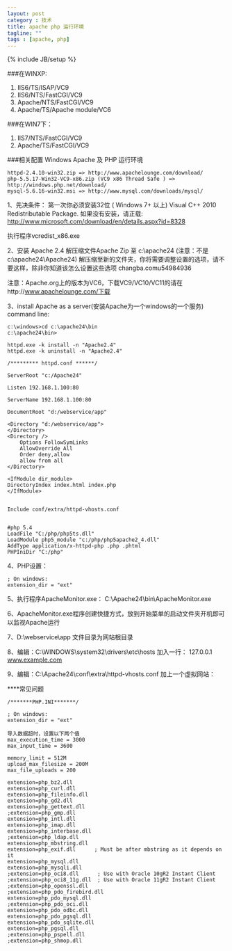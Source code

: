 ```yaml
---
layout: post
category : 技术
title: apache php 运行环境
tagline: ""
tags : [apache, php]
---
```

{% include JB/setup %}


###在WINXP:
1. IIS6/TS/ISAP/VC9
2. IIS6/NTS/FastCGI/VC9
3. Apache/NTS/FastCGI/VC9
4. Apache/TS/Apache module/VC6

###在WIN7下：
1. IIS7/NTS/FastCGI/VC9
2. Apache/TS/FastCGI/VC9



###相关配置
Windows Apache 及 PHP 运行环境

	httpd-2.4.10-win32.zip => http://www.apachelounge.com/download/
	php-5.5.17-Win32-VC9-x86.zip (VC9 x86 Thread Safe ) => http://windows.php.net/download/
	mysql-5.6.16-win32.msi => http://www.mysql.com/downloads/mysql/


1、先决条件：
第一次你必须安装32位 ( Windows 7+ 以上)  Visual C++ 2010 Redistributable Package.
如果没有安装，请正载: http://www.microsoft.com/download/en/details.aspx?id=8328

执行程序vcredist_x86.exe


2、安装 Apache 2.4 
解压缩文件Apache Zip 至 c:\apache24 (注意：不是c:\apache24\Apache24)
解压缩至新的文件夹，你将需要调整设置的选项，请不要这样，除非你知道该怎么设置这些选项 changba.comu54984936


注意：Apache.org上的版本为VC6，下载VC9/VC10/VC11的请在http://www.apachelounge.com/下载

3、install Apache as a server(安装Apache为一个windows的一个服务)
	command line:

	c:\windows>cd c:\apache24\bin
	c:\apache24\bin>
	
	httpd.exe -k install -n "Apache2.4" 
	httpd.exe -k uninstall -n "Apache2.4" 
	
	/********* httpd.conf ******/
	
	ServerRoot "c:/Apache24"
	
	Listen 192.168.1.100:80
	
	ServerName 192.168.1.100:80
	
	DocumentRoot "d:/webservice/app"
	
	<Directory "d:/webservice/app">  
	</Directory>	
	<Directory />
		Options FollowSymLinks
		AllowOverride All
		Order deny,allow
		allow from all
	</Directory>
	
	<IfModule dir_module>
	DirectoryIndex index.html index.php
	</IfModule>
	
	
	Include conf/extra/httpd-vhosts.conf
	
	
	#php 5.4
	LoadFile "C:/php/php5ts.dll"
	LoadModule php5_module "c:/php/php5apache2_4.dll"
	AddType application/x-httpd-php .php .phtml
	PHPIniDir "C:/php"

4、PHP设置：

	; On windows:
	extension_dir = "ext"


5、执行程序ApacheMonitor.exe：
	C:\Apache24\bin\ApacheMonitor.exe

6、ApacheMonitor.exe程序创建快捷方式，放到开始菜单的启动文件夹开机即可以监视Apache运行

7、D:\webservice\app 文件目录为网站根目录

8、编辑：C:\WINDOWS\system32\drivers\etc\hosts
	加入一行：
	127.0.0.1       www.example.com
	
9、编辑：C:\Apache24\conf\extra\httpd-vhosts.conf
	加上一个虚拟网站：

****常见问题

	/*******PHP.INI*******/
	
	; On windows:
	extension_dir = "ext"

	导入数据超时，设置以下两个值
	max_execution_time = 3000
	max_input_time = 3600

	memory_limit = 512M
	upload_max_filesize = 200M
	max_file_uploads = 200
	
	extension=php_bz2.dll
	extension=php_curl.dll
	extension=php_fileinfo.dll
	extension=php_gd2.dll
	extension=php_gettext.dll
	;extension=php_gmp.dll
	extension=php_intl.dll
	extension=php_imap.dll
	extension=php_interbase.dll
	;extension=php_ldap.dll
	extension=php_mbstring.dll
	extension=php_exif.dll      ; Must be after mbstring as it depends on it
	extension=php_mysql.dll
	extension=php_mysqli.dll
	;extension=php_oci8.dll      ; Use with Oracle 10gR2 Instant Client
	;extension=php_oci8_11g.dll  ; Use with Oracle 11gR2 Instant Client
	;extension=php_openssl.dll
	;extension=php_pdo_firebird.dll
	extension=php_pdo_mysql.dll
	;extension=php_pdo_oci.dll
	extension=php_pdo_odbc.dll
	extension=php_pdo_pgsql.dll
	extension=php_pdo_sqlite.dll
	extension=php_pgsql.dll
	;extension=php_pspell.dll
	;extension=php_shmop.dll

